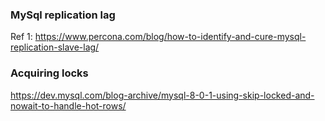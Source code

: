 ### MySql replication lag

Ref 1: https://www.percona.com/blog/how-to-identify-and-cure-mysql-replication-slave-lag/

### Acquiring locks

https://dev.mysql.com/blog-archive/mysql-8-0-1-using-skip-locked-and-nowait-to-handle-hot-rows/
